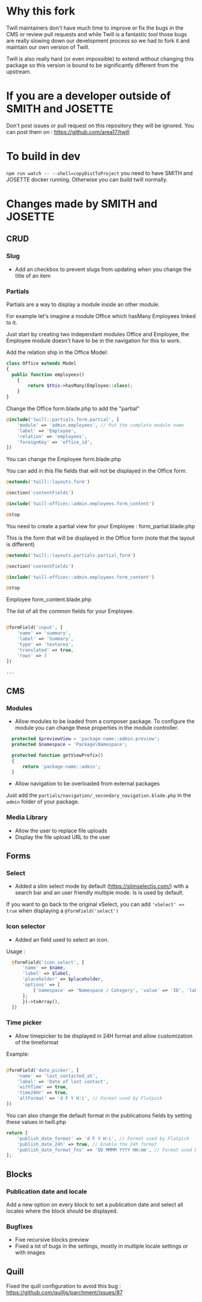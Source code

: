 # Why this fork

Twill maintainers don't have much time to improve or fix the bugs in the CMS or review pull requests and while Twill is a fantastic tool those bugs are really slowing down our development process so we had to fork it and maintain our own version of Twill.

Twill is also really hard (or even impossible) to extend without changing this package so this version is bound to be significantly different from the upstream.

# If you are a developer outside of SMITH and JOSETTE

Don't post issues or pull request on this repository they will be ignored. You can post them on : https://github.com/area17/twill

# To build in dev

`npm run watch -- --shell=copyDistToProject` you need to have SMITH and JOSETTE docker running. Otherwise you can build twill normally.

# Changes made by SMITH and JOSETTE

## CRUD

### Slug

* Add an checkbox to prevent slugs from updating when you change the title of an item

### Partials

Partials are a way to display a module inside an other module.

For example let's imagine a module Office which hasMany Employees linked to it.

Just start by creating two independant modules Office and Employee, the Employee module doesn't have to be in the navigation for this to work.


Add the relation ship in the Office Model:

```php
class Office extends Model
{
  public function employees()
    {
        return $this->hasMany(Employee::class);
    }
}
```

Change the Office form.blade.php to add the "partial"


```php
@include('twill::partials.form.partial', [
    'module' => 'admin.employees', // Put the complete module name
    'label' => 'Employee',
    'relation' => 'employees',
    'foreignKey' => 'office_id',
])
```

You can change the Employee form.blade.php

You can add in this file fields that will not be displayed in the Office form.

```php
@extends('twill::layouts.form')

@section('contentFields')

@include('twill-offices::admin.employees.form_content')

@stop

```

You need to create a partial view for your Employee : form_partial.blade.php

This is the form that will be displayed in the Office form (note that the layout is different)

```php
@extends('twill::layouts.partials.partial_form')

@section('contentFields')

@include('twill-offices::admin.employees.form_content')

@stop

```

Employee form_content.blade.php

The list of all the common fields for your Employee.

```php

@formField('input', [
    'name' => 'summary',
    'label' => 'Summary',
    'type' => 'textarea',
    'translated' => true,
    'rows' => 3
])

...

```

## CMS

### Modules

* Allow modules to be loaded from a composer package. To configure the module you can change these properties in the module controller.

```php
  protected $previewView = 'package-name::admin.preview';
  protected $namespace = 'Package\Namespace';

  protected function getViewPrefix()
  {
      return 'package-name::admin';
  }
```

* Allow navigation to be overloaded from external packages

Just add the `partials/navigation/_secondary_navigation.blade.php` in the `admin` folder of your package.

### Media Library

* Allow the user to replace file uploads
* Display the file upload URL to the user

## Forms

### Select

* Added a slim select mode by default (https://slimselectjs.com/) with a search bar and an user friendly multiple mode. Is is used by default.

If you want to go back to the original vSelect, you can add `'vSelect' => true` when displaying a `@formField('select')` 

### Icon selector

* Added an field used to select an icon.

Usage :

```php
  @formField('icon_select', [
      'name' => $name,
      'label' => $label,
      'placeholder' => $placeholder,
      'options' => [
          ['namespace' => 'Namespace / Category', 'value' => 'ID', 'label' => 'TITLE', 'html' => "<div class='icon'>" .File::get(base_path($SVG_ICON_FILE)). "</div><div>$TITLE</div>"],...
      ];
      })->toArray(),
  ])
```

### Time picker

* Allow timepicker to be displayed in 24H format and allow customization of the timeformat

Example:

```php

@formField('date_picker', [
    'name' => 'last_contacted_at',
    'label' => 'Date of last contact',
    'withTime' => true,
    'time24Hr' => true,
    'altFormat' => 'd F Y H:i', // Format used by Flatpick
])

```

You can also change the default format in the publications fields by setting these values in twill.php

```php
return [
    'publish_date_format' => 'd F Y H:i', // Format used by Flatpick
    'publish_date_24h' => true, // Enable the 24h format
    'publish_date_format_fns' => 'DD MMMM YYYY HH:mm', // Format used by date-fns
];
```

## Blocks

### Publication date and locale

Add a new option on every block to set a publication date and select all locales where the block should be displayed.

### Bugfixes

* Fixe recursive blocks preview
* Fixed a lot of bugs in the settings, mostly in multiple locale settings or with images

## Quill

Fixed the quill configuration to avoid this bug : https://github.com/quilljs/parchment/issues/87

